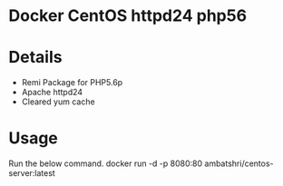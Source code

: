 # Docker CentOS httpd24 php56

# Details

- Remi Package for PHP5.6p
- Apache httpd24
- Cleared yum cache

# Usage

Run the below command.
    docker run -d -p 8080:80 ambatshri/centos-server:latest